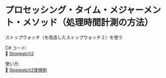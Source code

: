 # プロセッシング・タイム・メジャーメント・メソッド（処理時間計測の方法）

ストップウォッチ（を改造したストップウォッチ２）を使う  

C# コード:  
📄 [Stopwatch2](../VisualStudioProjects/RMUPractice/RMUPractice/Stopwatch2/Its.cs)  

使い方:  
📄 [Stopwatch2使用例](../VisualStudioProjects/RMUPractice/RMUPractice/Stopwatch2/Example.cs)  

